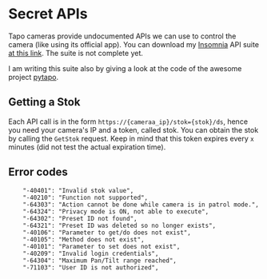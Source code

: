 # Secret APIs
Tapo cameras provide undocumented APIs we can use to control the camera (like using its official app).
You can download my [Insomnia](https://github.com/Kong/insomnia) API suite [at this link](https://github.com/xfarrow/tapo-camera/blob/main/secret-apis/TapoCameraAPIs.yaml). The suite is not complete yet.

I am writing this suite also by giving a look at the code of the awesome project [pytapo](https://github.com/JurajNyiri/pytapo).

## Getting a Stok
Each API call is in the form `https://{cameraa_ip}/stok={stok}/ds`, hence you need your camera's IP and a token, called stok. You can obtain the stok by calling the `GetStok` request. Keep in mind that this token expires every `x` minutes (did not test the actual expiration time).

## Error codes
```
    "-40401": "Invalid stok value",
    "-40210": "Function not supported",
    "-64303": "Action cannot be done while camera is in patrol mode.",
    "-64324": "Privacy mode is ON, not able to execute",
    "-64302": "Preset ID not found",
    "-64321": "Preset ID was deleted so no longer exists",
    "-40106": "Parameter to get/do does not exist",
    "-40105": "Method does not exist",
    "-40101": "Parameter to set does not exist",
    "-40209": "Invalid login credentials",
    "-64304": "Maximum Pan/Tilt range reached",
    "-71103": "User ID is not authorized",
```
